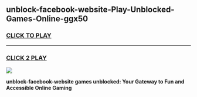 
## unblock-facebook-website-Play-Unblocked-Games-Online-ggx50
<h3>
<a href="https://premium76.site?title=unblock-facebook-website&ref=25A">CLICK TO PLAY</a></h3>
<hr>

<h3>
<a href="https://premium76.site?title=unblock-facebook-website&ref=25A">CLICK 2 PLAY</a>
  
</h3>

<a href="https://premium76.site?title=unblock-facebook-website&ref=25A"><img src="https://clearcache.store/games.png"></a>


**unblock-facebook-website games unblocked: Your Gateway to Fun and Accessible Online Gaming**
